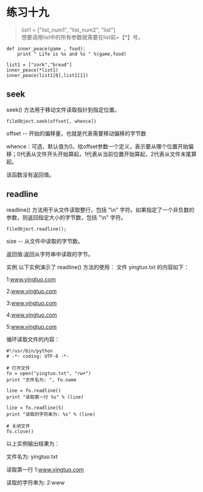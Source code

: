 # 练习十九
> list1 = ["list_num1", "list_num2", "list"]  
> 想要调用list中的所有参数就需要在list前+【*】号。

```
def inner_peace(game , food):
    print " Life is %s and %s " %(game,food)

list1 = ["zork","bread"]
inner_peace(*list1)
inner_peace(list1[0],list1[1])
```

## seek
seek() 方法用于移动文件读取指针到指定位置。


```
fileObject.seek(offset[, whence])
```
offset -- 开始的偏移量，也就是代表需要移动偏移的字节数

whence：可选，默认值为0。给offset参数一个定义，表示要从哪个位置开始偏移；0代表从文件开头开始算起，1代表从当前位置开始算起，2代表从文件末尾算起。

该函数没有返回值。

## readline

readline() 方法用于从文件读取整行，包括 "\n" 字符。如果指定了一个非负数的参数，则返回指定大小的字节数，包括 "\n" 字符。


```
fileObject.readline();
```

size -- 从文件中读取的字节数。

返回值:返回从字符串中读取的字节。

实例
以下实例演示了 readline() 方法的使用：
文件 yingtuo.txt 的内容如下：

1:www.yingtuo.com

2:www.yingtuo.com

3:www.yingtuo.com

4:www.yingtuo.com

5:www.yingtuo.com

循环读取文件的内容：

```
#!/usr/bin/python
# -*- coding: UTF-8 -*-

# 打开文件
fo = open("yingtuo.txt", "rw+")
print "文件名为: ", fo.name

line = fo.readline()
print "读取第一行 %s" % (line)

line = fo.readline(5)
print "读取的字符串为: %s" % (line)

# 关闭文件
fo.close()
```

以上实例输出结果为：

文件名为:  yingtuo.txt

读取第一行 1:www.yingtuo.com

读取的字符串为: 2:www
